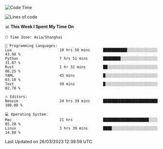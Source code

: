 <!--START_SECTION:waka-->
![Code Time](http://img.shields.io/badge/Code%20Time-1%2C248%20hrs%2032%20mins-blue)

![Lines of code](https://img.shields.io/badge/From%20Hello%20World%20I%27ve%20Written-107.0%20thousand%20lines%20of%20code-blue)

📊 **This Week I Spent My Time On** 

```text
🕑︎ Time Zone: Asia/Shanghai

💬 Programming Languages: 
Lua                      10 hrs 50 mins      ███████████░░░░░░░░░░░░░░   43.98 % 
Python                   7 hrs 51 mins       ████████░░░░░░░░░░░░░░░░░   31.87 % 
Rust                     1 hr 32 mins        ██░░░░░░░░░░░░░░░░░░░░░░░   06.25 % 
YAML                     45 mins             █░░░░░░░░░░░░░░░░░░░░░░░░   03.10 % 
Text                     39 mins             █░░░░░░░░░░░░░░░░░░░░░░░░   02.70 % 

🔥 Editors: 
Neovim                   24 hrs 39 mins      █████████████████████████   100.00 % 

💻 Operating System: 
Mac                      21 hrs              █████████████████████░░░░   85.20 % 
Linux                    3 hrs 39 mins       ████░░░░░░░░░░░░░░░░░░░░░   14.80 % 
```


 Last Updated on 26/03/2023 12:39:59 UTC
<!--END_SECTION:waka-->
